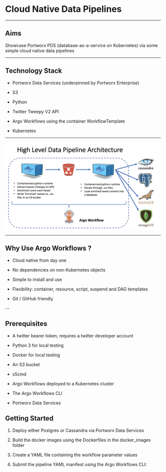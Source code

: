 # Cloud Native Data Pipelines 

---

## Aims

Showcase Portworx PDS (database-as-a-service on Kubernetes) via some simple cloud native data pipelines

---

## Technology Stack

- Portworx Data Services (underpinned by Portworx Enterprise)

- S3

- Python

- Twitter Tweepy V2 API

- Argo Workflows using the container WorkflowTemplate

- Kubernetes

---

<img src="images/07.png">

---

## Why Use Argo Workflows ?

- Cloud native from day one

- No dependencies on non-Kubernetes objects

- Simple to install and use

- Flexibility: container, resource, script, suspend and DAG templates

- Git / GitHub friendly

--

## Prerequisites

- A twitter bearer token, requires a twitter developer account

- Python 3 for local testing

- Docker for local testing

- An S3 bucket

- s5cmd

- Argo Workflows deployed to a Kubernetes cluster

- The Argo Workflows CLI

- Portworx Data Services 

## Getting Started

1. Deploy either Postgres or Cassandra via Portworx Data Services

2. Build the docker images using the Dockerfiles in the docker_images folder

3. Create a YAML file containing the workflow parameter values

4. Submit the pipeline YAML manifest using the Argo Workflows CLI:

```argo submit <YAML file> -n <Kubernetes namespace> -parameter-file <YAML file>
